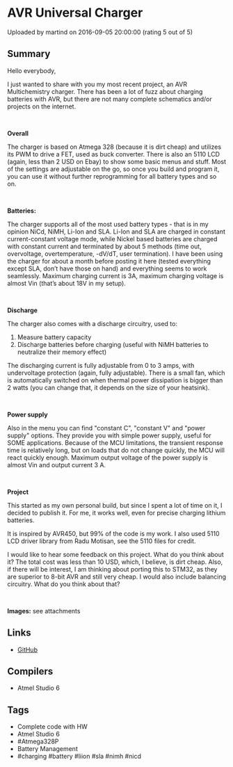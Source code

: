 # AVR Universal Charger

Uploaded by martind on 2016-09-05 20:00:00 (rating 5 out of 5)

## Summary

Hello everybody,


I just wanted to share with you my most recent project, an AVR Multichemistry charger. There has been a lot of fuzz about charging batteries with AVR, but there are not many complete schematics and/or projects on the internet.


 


**Overall**


The charger is based on Atmega 328 (because it is dirt cheap) and utilizes its PWM to drive a FET, used as buck converter. There is also an 5110 LCD (again, less than 2 USD on Ebay) to show some basic menus and stuff. Most of the settings are adjustable on the go, so once you build and program it, you can use it without further reprogramming for all battery types and so on.


 


**Batteries:**


The charger supports all of the most used battery types - that is in my opinion NiCd, NiMH, Li-Ion and SLA. Li-Ion and SLA are charged in constant current-constant voltage mode, while Nickel based batteries are charged with constant current and terminated by about 5 methods (time out, overvoltage, overtemperature, -dV/dT, user termination). I have been using the charger for about a month before posting it here (tested everything except SLA, don’t have those on hand) and everything seems to work seamlessly. Maximum charging current is 3A, maximum charging voltage is almost Vin (that’s about 18V in my setup).


 


**Discharge**


The charger also comes with a discharge circuitry, used to:


1. Measure battery capacity
2. Discharge batteries before charging (useful with NiMH batteries to neutralize their memory effect)

The discharging current is fully adjustable from 0 to 3 amps, with undervoltage protection (again, fully adjustable). There is a small fan, which is automatically switched on when thermal power dissipation is bigger than 2 watts (you can change that, it depends on the size of your heatsink).


 


**Power supply**


Also in the menu you can find "constant C", "constant V" and "power supply" options. They provide you with simple power supply, useful for SOME applications. Because of the MCU limitations, the transient response time is relatively long, but on loads that do not change quickly, the MCU will react quickly enough. Maximum output voltage of the power supply is almost Vin and output current 3 A.


 


**Project**


This started as my own personal build, but since I spent a lot of time on it, I decided to publish it. For me, it works well, even for precise charging lithium batteries.


It is inspired by AVR450, but 99% of the code is my work. I also used 5110 LCD driver library from Radu Motisan, see the 5110 files for credit.


I would like to hear some feedback on this project. What do you think about it? The total cost was less than 10 USD, which, I believe, is dirt cheap. Also, if there will be interest, I am thinking about porting this to STM32, as they are superior to 8-bit AVR and still very cheap. I would also include balancing circuitry. What do you think about that?


 


**Images:** see attachments

## Links

- [GitHub](https://github.com/MartinD-CZ/batteryCharger)

## Compilers

- Atmel Studio 6

## Tags

- Complete code with HW
- Atmel Studio 6
- #Atmega328P
- Battery Management
- #charging #battery #liion #sla #nimh #nicd
